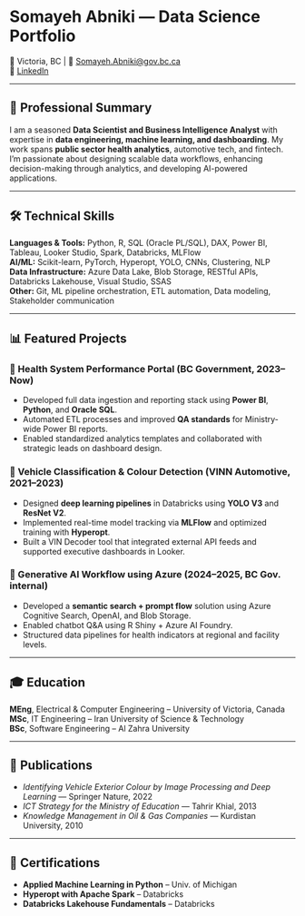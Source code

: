 # Somayeh Abniki — Data Science Portfolio

📍 Victoria, BC | 📧 Somayeh.Abniki@gov.bc.ca  
🔗 [LinkedIn](https://www.linkedin.com/in/somiabniki/)  

---

## 💼 Professional Summary  
I am a seasoned **Data Scientist and Business Intelligence Analyst** with expertise in **data engineering, machine learning, and dashboarding**. My work spans **public sector health analytics**, automotive tech, and fintech. I’m passionate about designing scalable data workflows, enhancing decision-making through analytics, and developing AI-powered applications.

---

## 🛠 Technical Skills  
**Languages & Tools:** Python, R, SQL (Oracle PL/SQL), DAX, Power BI, Tableau, Looker Studio, Spark, Databricks, MLFlow  
**AI/ML:** Scikit-learn, PyTorch, Hyperopt, YOLO, CNNs, Clustering, NLP  
**Data Infrastructure:** Azure Data Lake, Blob Storage, RESTful APIs, Databricks Lakehouse, Visual Studio, SSAS  
**Other:** Git, ML pipeline orchestration, ETL automation, Data modeling, Stakeholder communication

---

## 📊 Featured Projects  

### 🔹 Health System Performance Portal (BC Government, 2023–Now)  
- Developed full data ingestion and reporting stack using **Power BI**, **Python**, and **Oracle SQL**.  
- Automated ETL processes and improved **QA standards** for Ministry-wide Power BI reports.  
- Enabled standardized analytics templates and collaborated with strategic leads on dashboard design.  

### 🔹 Vehicle Classification & Colour Detection (VINN Automotive, 2021–2023)  
- Designed **deep learning pipelines** in Databricks using **YOLO V3** and **ResNet V2**.  
- Implemented real-time model tracking via **MLFlow** and optimized training with **Hyperopt**.  
- Built a VIN Decoder tool that integrated external API feeds and supported executive dashboards in Looker.

### 🔹 Generative AI Workflow using Azure (2024–2025, BC Gov. internal)  
- Developed a **semantic search + prompt flow** solution using Azure Cognitive Search, OpenAI, and Blob Storage.  
- Enabled chatbot Q&A using R Shiny + Azure AI Foundry.  
- Structured data pipelines for health indicators at regional and facility levels.

---

## 🎓 Education  
**MEng**, Electrical & Computer Engineering – University of Victoria, Canada  
**MSc**, IT Engineering – Iran University of Science & Technology  
**BSc**, Software Engineering – Al Zahra University

---

## 📄 Publications  
- *Identifying Vehicle Exterior Colour by Image Processing and Deep Learning* — Springer Nature, 2022  
- *ICT Strategy for the Ministry of Education* — Tahrir Khial, 2013  
- *Knowledge Management in Oil & Gas Companies* — Kurdistan University, 2010  

---

## 📜 Certifications  
- **Applied Machine Learning in Python** – Univ. of Michigan  
- **Hyperopt with Apache Spark** – Databricks  
- **Databricks Lakehouse Fundamentals** – Databricks
